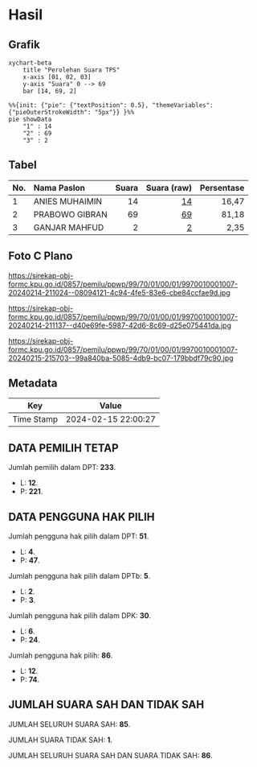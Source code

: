 # Hasil

## Grafik

```mermaid
xychart-beta
    title "Perolehan Suara TPS"
    x-axis [01, 02, 03]
    y-axis "Suara" 0 --> 69
    bar [14, 69, 2]
```

```mermaid
%%{init: {"pie": {"textPosition": 0.5}, "themeVariables": {"pieOuterStrokeWidth": "5px"}} }%%
pie showData
    "1" : 14
    "2" : 69
    "3" : 2
```

## Tabel

| No. | Nama Paslon    | Suara | Suara (raw) | Persentase |
|:--- |:-------------- | -----:| -----------:| ----------:|
| 1   | ANIES MUHAIMIN | 14    | [14][p-1]   | 16,47      |
| 2   | PRABOWO GIBRAN | 69    | [69][p-2]   | 81,18      |
| 3   | GANJAR MAHFUD  | 2     | [2][p-3]    | 2,35       |


[p-1]: https://github.com/gigit-pemilu/pemilu-2024-99-luar-negeri/blob/main/pilpres/hitung-suara/sub/99-luar-negeri/sub/70-manama-bahrain/sub/01-manama-bahrain/sub/0001-manama-bahrain/sub/007-ksk-003/sub/paslon-1.txt
[p-2]: https://github.com/gigit-pemilu/pemilu-2024-99-luar-negeri/blob/main/pilpres/hitung-suara/sub/99-luar-negeri/sub/70-manama-bahrain/sub/01-manama-bahrain/sub/0001-manama-bahrain/sub/007-ksk-003/sub/paslon-2.txt
[p-3]: https://github.com/gigit-pemilu/pemilu-2024-99-luar-negeri/blob/main/pilpres/hitung-suara/sub/99-luar-negeri/sub/70-manama-bahrain/sub/01-manama-bahrain/sub/0001-manama-bahrain/sub/007-ksk-003/sub/paslon-3.txt

## Foto C Plano

https://sirekap-obj-formc.kpu.go.id/0857/pemilu/ppwp/99/70/01/00/01/9970010001007-20240214-211024--08094121-4c94-4fe5-83e6-cbe84ccfae9d.jpg

https://sirekap-obj-formc.kpu.go.id/0857/pemilu/ppwp/99/70/01/00/01/9970010001007-20240214-211137--d40e69fe-5987-42d6-8c69-d25e075441da.jpg

https://sirekap-obj-formc.kpu.go.id/0857/pemilu/ppwp/99/70/01/00/01/9970010001007-20240215-215703--99a840ba-5085-4db9-bc07-179bbdf79c90.jpg


## Metadata

| Key        | Value               |
| ---------- | ------------------- |
| Time Stamp | 2024-02-15 22:00:27 |


## DATA PEMILIH TETAP

Jumlah pemilih dalam DPT: **233**.
 * L: **12**.
 * P: **221**.

## DATA PENGGUNA HAK PILIH

Jumlah pengguna hak pilih dalam DPT: **51**.
 * L: **4**.
 * P: **47**.

Jumlah pengguna hak pilih dalam DPTb: **5**.
 * L: **2**.
 * P: **3**.

Jumlah pengguna hak pilih dalam DPK: **30**.
 * L: **6**.
 * P: **24**.

Jumlah pengguna hak pilih: **86**.
 * L: **12**.
 * P: **74**.

## JUMLAH SUARA SAH DAN TIDAK SAH

JUMLAH SELURUH SUARA SAH: **85**.

JUMLAH SUARA TIDAK SAH: **1**.

JUMLAH SELURUH SUARA SAH DAN SUARA TIDAK SAH: **86**.


